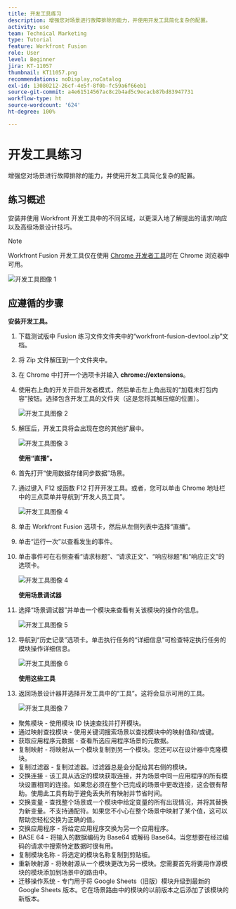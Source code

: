 ```yaml
---
title: 开发工具练习
description: 增强您对场景进行故障排除的能力，并使用开发工具简化复杂的配置。
activity: use
team: Technical Marketing
type: Tutorial
feature: Workfront Fusion
role: User
level: Beginner
jira: KT-11057
thumbnail: KT11057.png
recommendations: noDisplay,noCatalog
exl-id: 13080212-26cf-4e5f-8f0b-fc59a6f66eb1
source-git-commit: a4e61514567ac8c2b4ad5c9ecacb87bd83947731
workflow-type: ht
source-wordcount: '624'
ht-degree: 100%

---
```


# 开发工具练习

增强您对场景进行故障排除的能力，并使用开发工具简化复杂的配置。

## 练习概述

安装并使用 Workfront 开发工具中的不同区域，以更深入地了解提出的请求/响应以及高级场景设计技巧。

>[!NOTE]
>
>Workfront Fusion 开发工具仅在使用 [Chrome 开发者工具](https://developer.chrome.com/docs/devtools/)时在 Chrome 浏览器中可用。

![开发工具图像 1](../12-exercises/assets/devtool-walkthrough-1.png)

## 应遵循的步骤

**安装开发工具。**

1. 下载测试版中 Fusion 练习文件文件夹中的“workfront-fusion-devtool.zip”文档。
1. 将 Zip 文件解压到一个文件夹中。
1. 在 Chrome 中打开一个选项卡并输入 **chrome://extensions**。
1. 使用右上角的开关开启开发者模式，然后单击左上角出现的“加载未打包内容”按钮。选择包含开发工具的文件夹（这是您将其解压缩的位置）。

   ![开发工具图像 2](../12-exercises/assets/devtool-walkthrough-2.png)

1. 解压后，开发工具将会出现在您的其他扩展中。

   ![开发工具图像 3](../12-exercises/assets/devtool-walkthrough-3.png)

   **使用“直播”。**

1. 首先打开“使用数据存储同步数据”场景。
1. 通过键入 F12 或函数 F12 打开开发工具。或者，您可以单击 Chrome 地址栏中的三点菜单并导航到“开发人员工具”。

   ![开发工具图像 4](../12-exercises/assets/navigate-to-devtools.png)

1. 单击 Workfront Fusion 选项卡，然后从左侧列表中选择“直播”。
1. 单击“运行一次”以查看发生的事件。
1. 单击事件可在右侧查看“请求标题”、“请求正文”、“响应标题”和“响应正文”的选项卡。

   ![开发工具图像 4](../12-exercises/assets/devtool-walkthrough-4.png)

   **使用场景调试器**

1. 选择“场景调试器”并单击一个模块来查看有关该模块的操作的信息。

   ![开发工具图像 5](../12-exercises/assets/devtool-walkthrough-5.png)

1. 导航到“历史记录”选项卡。单击执行任务的“详细信息”可检查特定执行任务的模块操作详细信息。

   ![开发工具图像 6](../12-exercises/assets/devtool-walkthrough-6.png)

   **使用这些工具**

1. 返回场景设计器并选择开发工具中的“工具”。这将会显示可用的工具。

   ![开发工具图像 7](../12-exercises/assets/devtool-walkthrough-7.png)

+ 聚焦模块 - 使用模块 ID 快速查找并打开模块。
+ 通过映射查找模块 - 使用关键词搜索场景以查找模块中的映射值和/或键。
+ 获取应用程序元数据 - 查看所选应用程序场景的元数据。
+ 复制映射 - 将映射从一个模块复制到另一个模块。您还可以在设计器中克隆模块。
+ 复制过滤器 - 复制过滤器。过滤器总是会分配给其右侧的模块。
+ 交换连接 - 该工具从选定的模块获取连接，并为场景中同一应用程序的所有模块设置相同的连接。如果您必须在整个已完成的场景中更改连接，这会很有帮助。使用此工具有助于避免丢失所有映射并节省时间。
+ 交换变量 - 查找整个场景或一个模块中给定变量的所有出现情况，并将其替换为新变量。不支持通配符。如果您不小心在整个场景中映射了某个值，这可以帮助您轻松交换为正确的值。
+ 交换应用程序 - 将给定应用程序交换为另一个应用程序。
+ BASE 64 - 将输入的数据编码为 Base64 或解码 Base64。当您想要在经过编码的请求中搜索特定数据时很有用。
+ 复制模块名称 - 将选定的模块名称复制到剪贴板。
+ 重新映射源 - 将映射源从一个模块更改为另一模块。您需要首先将要用作源模块的模块添加到场景中的路由中。
+ 迁移操作系统 - 专门用于将 Google Sheets（旧版）模块升级到最新的 Google Sheets 版本。它在场景路由中的模块的以前版本之后添加了该模块的新版本。
